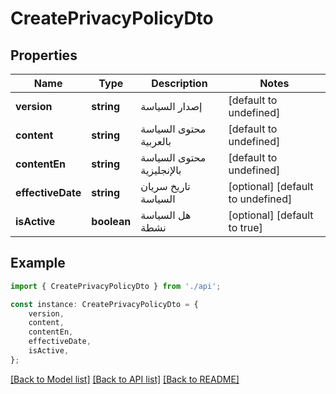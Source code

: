 # CreatePrivacyPolicyDto


## Properties

Name | Type | Description | Notes
------------ | ------------- | ------------- | -------------
**version** | **string** | إصدار السياسة | [default to undefined]
**content** | **string** | محتوى السياسة بالعربية | [default to undefined]
**contentEn** | **string** | محتوى السياسة بالإنجليزية | [default to undefined]
**effectiveDate** | **string** | تاريخ سريان السياسة | [optional] [default to undefined]
**isActive** | **boolean** | هل السياسة نشطة | [optional] [default to true]

## Example

```typescript
import { CreatePrivacyPolicyDto } from './api';

const instance: CreatePrivacyPolicyDto = {
    version,
    content,
    contentEn,
    effectiveDate,
    isActive,
};
```

[[Back to Model list]](../README.md#documentation-for-models) [[Back to API list]](../README.md#documentation-for-api-endpoints) [[Back to README]](../README.md)
